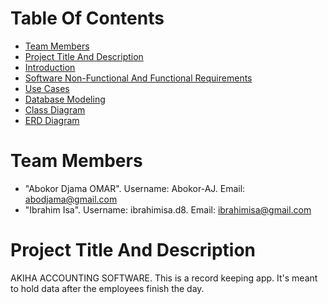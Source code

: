 # Table Of Contents

* [Team Members](#team-members)
* [Project Title And Description](#project-title-and-description)
* [Introduction](#introduction)
* [Software Non-Functional And Functional Requirements](#software-non-functional-and-functional-requirements)
* [Use Cases](#use-cases)
* [Database Modeling](#database-modeling)
* [Class Diagram](#class-diagram)
* [ERD Diagram](#ERD-diagram)

# Team Members
* "Abokor Djama OMAR". Username: Abokor-AJ. Email: <abodjama@gmail.com>
* "Ibrahim Isa". Username: ibrahimisa.d8. Email: <ibrahimisa@gmail.com>

# Project Title And Description

AKIHA ACCOUNTING SOFTWARE. 
This is a record keeping app. It's meant to hold data after the employees finish the day.







